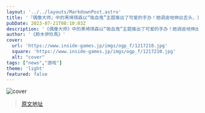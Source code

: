 ```yaml
---
layout: '../../layouts/MarkdownPost.astro'
title: '『偶像大师』中的黑埼琪森以“吸血鬼”主题推出了可爱的手办！她调皮地伸出舌头，充满了俏皮的气息'
pubDate: 2023-07-21T08:10:03Z
description: '《偶像大师》中的黑埼琪森以“吸血鬼”主题推出了可爱的手办！她调皮地伸出舌头，充满了俏皮的气息'
author: '《鈴木伊玖馬》'
cover:
  url: 'https://www.inside-games.jp/imgs/ogp_f/1217210.jpg'
  square: 'https://www.inside-games.jp/imgs/ogp_f/1217210.jpg'
  alt: "cover"
tags: ["news","游戏"]
theme: 'light'
featured: false
---
```


![cover](https://www.inside-games.jp/imgs/ogp_f/1217210.jpg)


>[原文地址](https://www.inside-games.jp/article/2023/07/21/147326.html)  